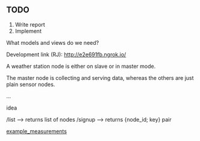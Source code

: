 

## TODO
 1. Write report
 2. Implement





What models and views do we need?

Development link (RJ):
http://e2e691fb.ngrok.io/



A weather station node is either on slave or in master mode. 

The master node is collecting and serving data, whereas the others are just plain sensor nodes.







...


idea



/list --> returns list of nodes
/signup --> returns {node_id; key} pair


[example_measurements](http://i.imgur.com/sU9NfSs.png)




